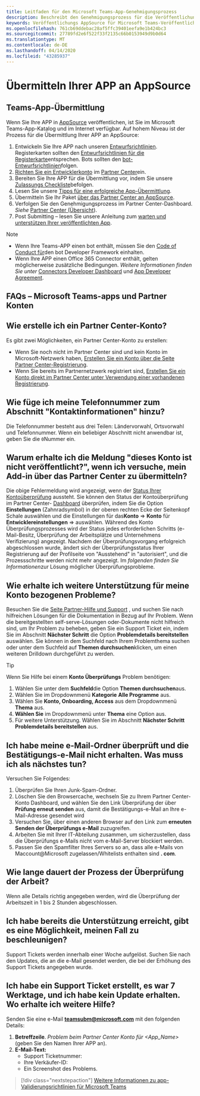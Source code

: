 ```yaml
---
title: Leitfaden für den Microsoft Teams-App-Genehmigungsprozess
description: Beschreibt den Genehmigungsprozess für die Veröffentlichung Ihrer APP im Microsoft Teams-App-Store.
keywords: Veröffentlichungs AppSource für Microsoft Teams-Veröffentlichungs Speicher
ms.openlocfilehash: 761cb69ddebac28af5ffc39401eefa9e1b424bc3
ms.sourcegitcommit: 27789fd2e6f522f33f2135c66b0153949d9b0d64
ms.translationtype: MT
ms.contentlocale: de-DE
ms.lasthandoff: 04/14/2020
ms.locfileid: "43285937"
---
```

# <a name="submit-your-app-to-appsource"></a>Übermitteln Ihrer APP an AppSource

## <a name="teams-app-submission"></a>Teams-App-Übermittlung

Wenn Sie Ihre APP in [AppSource](https://appsource.microsoft.com) veröffentlichen, ist Sie im Microsoft Teams-App-Katalog und im Internet verfügbar. Auf hohem Niveau ist der Prozess für die Übermittlung Ihrer APP an AppSource:

1. Entwickeln Sie Ihre APP nach unseren [Entwurfsrichtlinien](~/concepts/design/understand-use-cases.md). Registerkarten sollten den [Entwurfsrichtlinien für die Registerkarte](~/tabs/design/tabs.md)entsprechen. Bots sollten den [bot-Entwurfsrichtlinien](~/bots/design/bots.md)folgen.
1. [Richten Sie ein Entwicklerkonto](/office/dev/store/open-a-developer-account) im [Partner Center](https://support.microsoft.com/help/4499930/partner-center-overview)ein.
1. Bereiten Sie Ihre APP für die Übermittlung vor, indem Sie unsere [Zulassungs Checkliste](~/concepts/deploy-and-publish/appsource/prepare/submission-checklist.md)befolgen.
1. Lesen Sie unsere [Tipps für eine erfolgreiche App-Übermittlung](~/concepts/deploy-and-publish/appsource/prepare/frequently-failed-cases.md).
1. Übermitteln Sie Ihr Paket [über das Partner Center an AppSource](/office/dev/store/use-partner-center-to-submit-to-appsource).
1. Verfolgen Sie den Genehmigungsprozess im Partner Center-Dashboard. *Siehe* [Partner Center (Übersicht](https://support.microsoft.com/help/4499930/partner-center-overview)).
1. Post Submitting – lesen Sie unsere Anleitung zum [warten und unterstützen Ihrer veröffentlichten App](~/concepts/deploy-and-publish/appsource/post-publish/overview.md).

>[!NOTE]
>
> * Wenn Ihre Teams-APP einen bot enthält, müssen Sie den [Code of Conduct für](https://aka.ms/bf-conduct)den bot Developer Framework einhalten.
> * Wenn Ihre APP einen Office 365 Connector enthält, gelten möglicherweise zusätzliche Bedingungen. *Weitere Informationen finden Sie unter* [Connectors Developer Dashboard](https://aka.ms/connectorsdashboard) und [App Developer Agreement](https://sellerdashboard.microsoft.com/Assets/Content/Agreements/Office_Store_Seller_Agreement_20120927.htm).

## <a name="faqs--teams-apps-and-partner-accounts"></a>**FAQs – Microsoft Teams-apps und Partner Konten**

## <a name="how-do-i-create-a-partner-center-account"></a>Wie erstelle ich ein Partner Center-Konto?

Es gibt zwei Möglichkeiten, ein Partner Center-Konto zu erstellen:

* Wenn Sie noch nicht im Partner Center sind und kein Konto im Microsoft-Netzwerk haben, [Erstellen Sie ein Konto über die Seite Partner Center-Registrierung](/office/dev/store/open-a-developer-account#create-an-account-using-an-existing-partner-center-enrollment).
* Wenn Sie bereits im Partnernetzwerk registriert sind, [Erstellen Sie ein Konto direkt im Partner Center unter Verwendung einer vorhandenen Registrierung](/office/dev/store/).

## <a name="how-do-i-add-my-phone-number-to-the-contact-info-section"></a>Wie füge ich meine Telefonnummer zum Abschnitt "Kontaktinformationen" hinzu?

Die Telefonnummer besteht aus drei Teilen: Ländervorwahl, Ortsvorwahl und Telefonnummer. Wenn ein beliebiger Abschnitt nicht anwendbar ist, geben Sie die `0`Nummer ein.

## <a name="why-do-i-get-the-message-this-account-is-not-publish-eligible-when-i-try-to-submit-my-add-in-through-partner-center"></a>Warum erhalte ich die Meldung "dieses Konto ist nicht veröffentlicht?", wenn ich versuche, mein Add-in über das Partner Center zu übermitteln?

Die obige Fehlermeldung wird angezeigt, wenn der [Status Ihrer Kontoüberprüfung](/partner-center/verification-responses) aussteht. Sie können den Status der Kontoüberprüfung im Partner Center- [Dashboard](https://partner.microsoft.com/dashboard) überprüfen, indem Sie die Option **Einstellungen** (Zahnradsymbol) in der oberen rechten Ecke der Seitenkopf Schale auswählen und die Einstellungen für das**Konto**  => **Konto** für **Entwicklereinstellungen** => auswählen. Während des Konto Überprüfungsprozesses wird der Status jedes erforderlichen Schritts (e-Mail-Besitz, Überprüfung der Arbeitsplätze und Unternehmens Verifizierung) angezeigt. Nachdem der Überprüfungsvorgang erfolgreich abgeschlossen wurde, ändert sich der Überprüfungsstatus Ihrer Registrierung auf der Profilseite von "Ausstehend" in "autorisiert", und die Prozessschritte werden nicht mehr angezeigt. Im *folgenden finden Sie Informationen*zur Lösung möglicher Überprüfungsprobleme.

## <a name="how-i-do-get-further-support-for-my-account-related-issues"></a>Wie erhalte ich weitere Unterstützung für meine Konto bezogenen Probleme?

Besuchen Sie die [Seite Partner-Hilfe und Support](https://aka.ms/marketplacepublishersupport) , und suchen Sie nach hilfreichen Lösungen für die Dokumentation in Bezug auf Ihr Problem. Wenn die bereitgestellten self-serve-Lösungen oder-Dokumente nicht hilfreich sind, um Ihr Problem zu beheben, geben Sie ein Support Ticket ein, indem Sie im Abschnitt **Nächster Schritt** die Option **Problemdetails bereitstellen** auswählen. Sie können in dem Suchfeld nach Ihrem Problemthema suchen oder unter dem Suchfeld auf **Themen durchsuchen**klicken, um einen weiteren Drilldown durchgeführt zu werden.

> [!TIP]
> Wenn Sie Hilfe bei einem **Konto Überprüfungs** Problem benötigen:
>
>1. Wählen Sie unter dem **Suchfeld**die Option **Themen durchsuchen**aus.
>1. Wählen Sie im Dropdownmenü **Kategorie** **Alle Programme** aus.
> 1. Wählen Sie **Konto, Onboarding, Access** aus dem Dropdownmenü **Thema** aus.
>1. **Wählen Sie** im Dropdownmenü unter **Thema** eine Option aus.
>1. Für weitere Unterstützung. Wählen Sie im Abschnitt **Nächster Schritt** **Problemdetails bereitstellen** aus.
>

## <a name="ive-checked-my-mail-folders-and-havent-received-the-verification-email-what--should-i-do-next"></a>Ich habe meine e-Mail-Ordner überprüft und die Bestätigungs-e-Mail nicht erhalten. Was muss ich als nächstes tun?

Versuchen Sie Folgendes:

1. Überprüfen Sie Ihren Junk-Spam-Ordner.
1. Löschen Sie den Browsercache, wechseln Sie zu Ihrem Partner Center-Konto Dashboard, und wählen Sie den Link Überprüfung der über **Prüfung erneut senden** aus, damit die Bestätigungs-e-Mail an Ihre e-Mail-Adresse gesendet wird
1. Versuchen Sie, über einen anderen Browser auf den Link zum **erneuten Senden der Überprüfungs e-Mail** zuzugreifen.
1. Arbeiten Sie mit Ihrer IT-Abteilung zusammen, um sicherzustellen, dass die Überprüfungs e-Mails nicht vom e-Mail-Server blockiert werden.
1. Passen Sie den Spamfilter Ihres Servers so an, dass alle e-Mails von Maccount@Microsoft zugelassen/Whitelists enthalten sind **.<span> </span> com**.

## <a name="how-long-does-the-employment-verification-process-usually-take"></a>Wie lange dauert der Prozess der Überprüfung der Arbeit?

Wenn alle Details richtig angegeben werden, wird die Überprüfung der Arbeitszeit in 1 bis 2 Stunden abgeschlossen.

## <a name="ive-already-reached-out-to-support-is-there-a-way-to-expedite-my-case"></a>Ich habe bereits die Unterstützung erreicht, gibt es eine Möglichkeit, meinen Fall zu beschleunigen?

Support Tickets werden innerhalb einer Woche aufgelöst. Suchen Sie nach den Updates, die an die e-Mail gesendet werden, die bei der Erhöhung des Support Tickets angegeben wurde.

## <a name="ive-created-a-support-ticket-it-has-been-7-business-days-and-i-havent-received-an-update-where-can-i-get-additional-help"></a>Ich habe ein Support Ticket erstellt, es war 7 Werktage, und ich habe kein Update erhalten. Wo erhalte ich weitere Hilfe?

Senden Sie eine e-Mail **<teamsubm@microsoft.com>** mit den folgenden Details:

1. **Betreffzeile**. *Problem beim Partner Center Konto für <App_Name>* (geben Sie den Namen Ihrer APP an).
2. **E-Mail-Text:**
    * Support Ticketnummer:
    * Ihre Verkäufer-ID:
    * Ein Screenshot des Problems.

> [!div class="nextstepaction"]
> [Weitere Informationen zu app-Validierungsrichtlinien für Microsoft Teams](/office/dev/store/validation-policies#14-microsoft-teams-apps)
